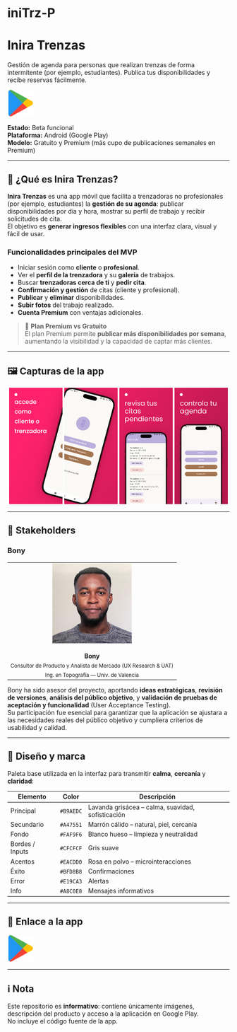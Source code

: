 # iniTrz-P
# Inira Trenzas  
Gestión de agenda para personas que realizan trenzas de forma intermitente (por ejemplo, estudiantes). Publica tus disponibilidades y recibe reservas fácilmente.

<p align="left">
  <a href="https://play.google.com/store/apps/details?id=com.inira.trenzas&pcampaignid=web_share">
    <img src="https://github.com/raulmoto/iniTrz-P/blob/main/google-play.png" alt="Disponible en Google Play" height="60">
  </a>
</p>

**Estado:** Beta funcional  
**Plataforma:** Android (Google Play)  
**Modelo:** Gratuito y Premium (más cupo de publicaciones semanales en Premium)

---

## 📱 ¿Qué es Inira Trenzas?
**Inira Trenzas** es una app móvil que facilita a trenzadoras no profesionales (por ejemplo, estudiantes) la **gestión de su agenda**: publicar disponibilidades por día y hora, mostrar su perfil de trabajo y recibir solicitudes de cita.  
El objetivo es **generar ingresos flexibles** con una interfaz clara, visual y fácil de usar.

### Funcionalidades principales del MVP
- Iniciar sesión como **cliente** o **profesional**.  
- Ver el **perfil de la trenzadora** y su **galería** de trabajos.  
- Buscar **trenzadoras cerca de ti** y **pedir cita**.  
- **Confirmación y gestión** de citas (cliente y profesional).  
- **Publicar** y **eliminar** disponibilidades.  
- **Subir fotos** del trabajo realizado.  
- **Cuenta Premium** con ventajas adicionales.

> 🔸 **Plan Premium vs Gratuito**  
> El plan Premium permite **publicar más disponibilidades por semana**, aumentando la visibilidad y la capacidad de captar más clientes.

---

## 🖼️ Capturas de la app
<p align="center">
  <img src="https://github.com/raulmoto/iniTrz-P/blob/main/1.png" width="24%">
  <img src="https://github.com/raulmoto/iniTrz-P/blob/main/2.png" width="24%">
  <img src="https://github.com/raulmoto/iniTrz-P/blob/main/3.png" width="24%">
  <img src="https://github.com/raulmoto/iniTrz-P/blob/main/4.png" width="24%">
</p>

---

## 👥 Stakeholders

### Bony
<table>
  <tr>
    <td align="center">
      <img src="https://github.com/raulmoto/iniTrz-P/blob/main/bony2.jpeg" width="180"><br><br>
      <b>Bony</b><br>
      <sub>Consultor de Producto y Analista de Mercado (UX Research & UAT)<br>
      Ing. en Topografía — Univ. de Valencia</sub>
    </td>
  </tr>
</table>

Bony ha sido asesor del proyecto, aportando **ideas estratégicas**, **revisión de versiones**, **análisis del público objetivo**, y **validación de pruebas de aceptación y funcionalidad** (User Acceptance Testing).  
Su participación fue esencial para garantizar que la aplicación se ajustara a las necesidades reales del público objetivo y cumpliera criterios de usabilidad y calidad.

---

## 🎨 Diseño y marca
Paleta base utilizada en la interfaz para transmitir **calma**, **cercanía** y **claridad**:

| Elemento | Color | Descripción |
|-----------|--------|-------------|
| Principal | `#B9AEDC` | Lavanda grisácea – calma, suavidad, sofisticación |
| Secundario | `#A47551` | Marrón cálido – natural, piel, cercanía |
| Fondo | `#FAF9F6` | Blanco hueso – limpieza y neutralidad |
| Bordes / Inputs | `#CFCFCF` | Gris suave |
| Acentos | `#EACDD0` | Rosa en polvo – microinteracciones |
| Éxito | `#BFD8B8` | Confirmaciones |
| Error | `#E19CA3` | Alertas |
| Info | `#A8C0E8` | Mensajes informativos |

---

## 🚀 Enlace a la app
<p align="left">
  <a href="https://play.google.com/store/apps/details?id=com.inira.trenzas&pcampaignid=web_share">
    <img src="https://github.com/raulmoto/iniTrz-P/blob/main/google-play.png" alt="Disponible en Google Play" height="60">
  </a>
</p>

---

## ℹ️ Nota
Este repositorio es **informativo**: contiene únicamente imágenes, descripción del producto y acceso a la aplicación en Google Play.  
No incluye el código fuente de la app.

